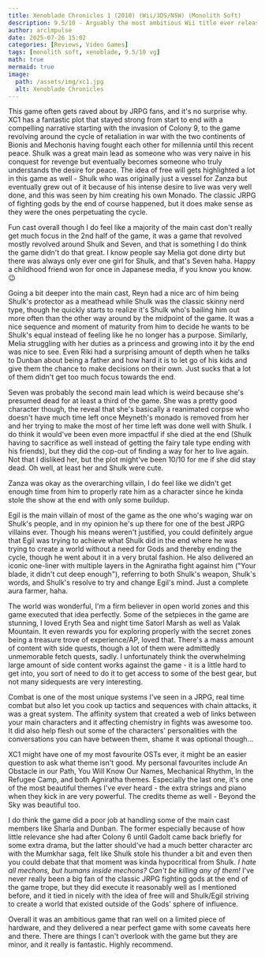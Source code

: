```yaml
---
title: Xenoblade Chronicles 1 (2010) (Wii/3DS/NSW) (Monolith Soft)
description: 9.5/10 - Arguably the most ambitious Wii title ever released.
author: arclmpulse
date: 2025-07-26 15:02
categories: [Reviews, Video Games]
tags: [monolith soft, xenoblade, 9.5/10 vg]
math: true
mermaid: true
image:
  path: /assets/img/xc1.jpg
  alt: Xenoblade Chronicles
---
```


This game often gets raved about by JRPG fans, and it's no surprise why. XC1 has a fantastic plot that stayed strong from start to end with a compelling narrative starting with the invasion of Colony 9, to the game revolving around the cycle of retaliation in war with the two continents of Bionis and Mechonis having fought each other for millennia until this recent peace. Shulk was a great main lead as someone who was very naive in his conquest for revenge but eventually becomes someone who truly understands the desire for peace. The idea of free will gets highlighted a lot in this game as well - Shulk who was originally just a vessel for Zanza but eventually grew out of it because of his intense desire to live was very well done, and this was seen by him creating his own Monado. The classic JRPG of fighting gods by the end of course happened, but it does make sense as they were the ones perpetuating the cycle.

Fun cast overall though I do feel like a majority of the main cast don't really get much focus in the 2nd half of the game, it was a game that revolved mostly revolved around Shulk and Seven, and that is something I do think the game didn't do that great. I know people say Melia got done dirty but there was always only ever one girl for Shulk, and that's Seven haha. Happy a childhood friend won for once in Japanese media, if you know you know. 😉

Going a bit deeper into the main cast, Reyn had a nice arc of him being Shulk's protector as a meathead while Shulk was the classic skinny nerd type, though he quickly starts to realize it's Shulk who's bailing him out more often than the other way around by the midpoint of the game. It was a nice sequence and moment of maturity from him to decide he wants to be Shulk's equal instead of feeling like he no longer has a purpose. Similarly, Melia struggling with her duties as a princess and growing into it by the end was nice to see. Even Riki had a surprising amount of depth when he talks to Dunban about being a father and how hard it is to let go of his kids and give them the chance to make decisions on their own. Just sucks that a lot of them didn't get too much focus towards the end.

Seven was probably the second main lead which is weird because she's presumed dead for at least a third of the game. She was a pretty good character though, the reveal that she's basically a reanimated corpse who doesn't have much time left once Meyneth's monado is removed from her and her trying to make the most of her time left was done well with Shulk. I do think it would've been even more impactful if she died at the end (Shulk having to sacrifice as well instead of getting the fairy tale type ending with his friends), but they did the cop-out of finding a way for her to live again. Not that I disliked her, but the plot might've been 10/10 for me if she did stay dead. Oh well, at least her and Shulk were cute.

Zanza was okay as the overarching villain, I do feel like we didn't get enough time from him to properly rate him as a character since he kinda stole the show at the end with only some buildup.

Egil is the main villain of most of the game as the one who's waging war on Shulk's people, and in my opinion he's up there for one of the best JRPG villains ever. Though his means weren't justified, you could definitely argue that Egil was trying to achieve what Shulk did in the end where he was trying to create a world without a need for Gods and thereby ending the cycle, though he went about it in a very brutal fashion. He also delivered an iconic one-liner with multiple layers in the Agniratha fight against him ("Your blade, it didn't cut deep enough"), referring to both Shulk's weapon, Shulk's words, and Shulk's resolve to try and change Egil's mind. Just a complete aura farmer, haha.

The world was wonderful, I'm a firm believer in open world zones and this game executed that idea perfectly. Some of the setpieces in the game are stunning, I loved Eryth Sea and night time Satorl Marsh as well as Valak Mountain. It even rewards you for exploring properly with the secret zones being a treasure trove of experience/AP, loved that. There's a mass amount of content with side quests, though a lot of them were admittedly unmemorable fetch quests, sadly. I unfortunately think the overwhelming large amount of side content works against the game - it is a little hard to get into, you sort of need to do it to get access to some of the best gear, but not many sidequests are very interesting.

Combat is one of the most unique systems I've seen in a JRPG, real time combat but also let you cook up tactics and sequences with chain attacks, it was a great system. The affinity system that created a web of links between your main characters and it affecting chemistry in fights was awesome too. It did also help flesh out some of the characters' personalities with the conversations you can have between them, shame it was optional though...

XC1 might have one of my most favourite OSTs ever, it might be an easier question to ask what theme isn't good. My personal favourites include An Obstacle in our Path, You Will Know Our Names, Mechanical Rhythm, In the Refugee Camp, and both Agniratha themes. Especially the last one, it's one of the most beautiful themes I've ever heard - the extra strings and piano when they kick in are very powerful. The credits theme as well - Beyond the Sky was beautiful too.

I do think the game did a poor job at handling some of the main cast members like Sharla and Dunban. The former especially because of how little relevance she had after Colony 6 until Gadolt came back briefly for some extra drama, but the latter should've had a much better character arc with the Mumkhar saga, felt like Shulk stole his thunder a bit and even then you could debate that that moment was kinda hypocritical from Shulk. _I hate all mechons, but humans inside mechons? Can't be killing any of them!_ I've never really been a big fan of the classic JRPG fighting gods at the end of the game trope, but they did execute it reasonably well as I mentioned before, and it tied in nicely with the idea of free will and Shulk/Egil striving to create a world that existed outside of the Gods' sphere of influence.

Overall it was an ambitious game that ran well on a limited piece of hardware, and they delivered a near perfect game with some caveats here and there. There are things I can't overlook with the game but they are minor, and it really is fantastic. Highly recommend.
